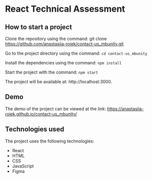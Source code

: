 # React Technical Assessment

## How to start a project
Clone the repository using the command: git clone https://github.com/anastasiia-roiek/contact-us_mbunity.git

Go to the project directory using the command: ```cd contact-us_mbunity```

Install the dependencies using the command: ```npm install```

Start the project with the command: ```npm start```

The project will be available at: http://localhost:3000.

## Demo
The demo of the project can be viewed at the link: https://anastasiia-roiek.github.io/contact-us_mbunity/

## Technologies used
The project uses the following technologies:
 - React
 - HTML
 - CSS
 - JavaScript
 - Figma

